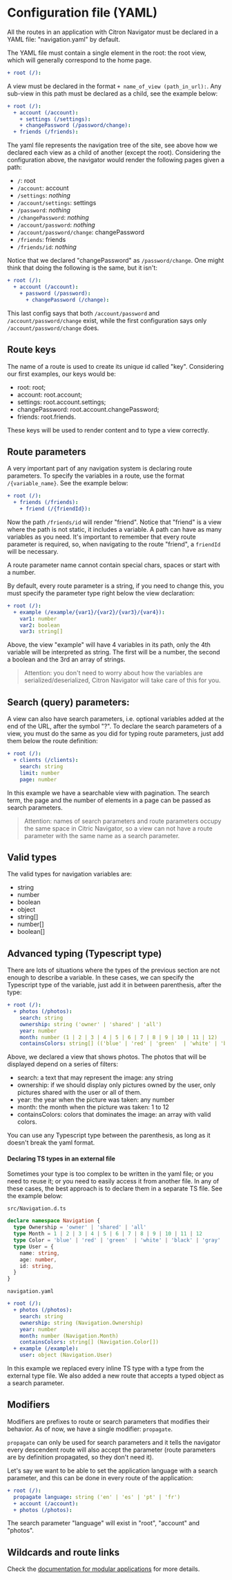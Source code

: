 # Configuration file (YAML)
All the routes in an application with Citron Navigator must be declared in a YAML file: "navigation.yaml" by default.

The YAML file must contain a single element in the root: the root view, which will generally correspond to the home page.

```yaml
+ root (/):
```

A view must be declared in the format `+ name_of_view (path_in_url):`. Any sub-view in this path must be declared as a child, see the
example below:

```yaml
+ root (/):
  + account (/account):
    + settings (/settings):
    + changePassword (/password/change):
  + friends (/friends):
```

The yaml file represents the navigation tree of the site, see above how we declared each view as a child of another (except the root).
Considering the configuration above, the navigator would render the following pages given a path:

- `/`: root
- `/account`: account
- `/settings`: *nothing*
- `/account/settings`: settings
- `/password`: *nothing*
- `/changePassword`: *nothing*
- `/account/password`: *nothing*
- `/account/password/change`: changePassword
- `/friends`: friends
- `/friends/id`: *nothing*

Notice that we declared "changePassword" as `/password/change`. One might think that doing the following is the same, but it isn't:

```yaml
+ root (/):
  + account (/account):
    + password (/password):
      + changePassword (/change):
```

This last config says that both `/account/password` and `/account/password/change` exist, while the first configuration says only
`/account/password/change` does.

## Route keys
The name of a route is used to create its unique id called "key". Considering our first examples, our keys would be:
- root: root;
- account: root.account;
- settings: root.account.settings;
- changePassword: root.account.changePassword;
- friends: root.friends.

These keys will be used to render content and to type a view correctly.

## Route parameters
A very important part of any navigation system is declaring route parameters. To specify the variables in a route, use the format
`/{variable_name}`. See the example below:

```yaml
+ root (/):
  + friends (/friends):
    + friend (/{friendId}):
```

Now the path `/friends/id` will render "friend". Notice that "friend" is a view where the path is not static, it includes a variable. A
path can have as many variables as you need. It's important to remember that every route parameter is required, so, when navigating to
the route "friend", a `friendId` will be necessary.

A route parameter name cannot contain special chars, spaces or start with a number.

By default, every route parameter is a string, if you need to change this, you must specify the parameter type right below the view
declaration:

```yaml
+ root (/):
  + example (/example/{var1}/{var2}/{var3}/{var4}):
    var1: number
    var2: boolean
    var3: string[]
```

Above, the view "example" will have 4 variables in its path, only the 4th variable will be interpreted as string. The first will be a
number, the second a boolean and the 3rd an array of strings.

> Attention: you don't need to worry about how the variables are serialized/deserialized, Citron Navigator will take care of this for you.

## Search (query) parameters:
A view can also have search parameters, i.e. optional variables added at the end of the URL, after the symbol "?". To declare the search
parameters of a view, you must do the same as you did for typing route parameters, just add them below the route definition:

```yaml
+ root (/):
  + clients (/clients):
    search: string
    limit: number
    page: number
```

In this example we have a searchable view with pagination. The search term, the page and the number of elements in a page can be passed as
search parameters.

> Attention: names of search parameters and route parameters occupy the same space in Citric Navigator, so a view can not have a route
parameter with the same name as a search parameter.

## Valid types
The valid types for navigation variables are:

- string
- number
- boolean
- object
- string[]
- number[]
- boolean[]

## Advanced typing (Typescript type)
There are lots of situations where the types of the previous section are not enough to describe a variable. In these cases, we can specify
the Typescript type of the variable, just add it in between parenthesis, after the type:

```yaml
+ root (/):
  + photos (/photos):
    search: string
    ownership: string ('owner' | 'shared' | 'all')
    year: number
    month: number (1 | 2 | 3 | 4 | 5 | 6 | 7 | 8 | 9 | 10 | 11 | 12)
    containsColors: string[] (('blue' | 'red' | 'green'  | 'white' | 'black' | 'gray' | 'purple' | 'orange' | 'yellow' | 'pink' | 'brown')[])
```

Above, we declared a view that shows photos. The photos that will be displayed depend on a series of filters:
- search: a text that may represent the image: any string
- ownership: if we should display only pictures owned by the user, only pictures shared with the user or all of them.
- year: the year when the picture was taken: any number
- month: the month when the picture was taken: 1 to 12
- containsColors: colors that dominates the image: an array with valid colors.

You can use any Typescript type between the parenthesis, as long as it doesn't break the yaml format.

#### Declaring TS types in an external file
Sometimes your type is too complex to be written in the yaml file; or you need to reuse it; or you need to easily access it from another
file. In any of these cases, the best approach is to declare them in a separate TS file. See the example below:

`src/Navigation.d.ts`
```ts
declare namespace Navigation {
  type Ownership = 'owner' | 'shared' | 'all'
  type Month = 1 | 2 | 3 | 4 | 5 | 6 | 7 | 8 | 9 | 10 | 11 | 12
  type Color = 'blue' | 'red' | 'green'  | 'white' | 'black' | 'gray' | 'purple' | 'orange' | 'yellow' | 'pink' | 'brown'
  type User = {
    name: string,
    age: number,
    id: string,
  }
}
```

`navigation.yaml`
```yaml
+ root (/):
  + photos (/photos):
    search: string
    ownership: string (Navigation.Ownership)
    year: number
    month: number (Navigation.Month)
    containsColors: string[] (Navigation.Color[])
  + example (/example):
    user: object (Navigation.User)
```

In this example we replaced every inline TS type with a type from the external type file. We also added a new route that accepts a typed
object as a search parameter.

## Modifiers
Modifiers are prefixes to route or search parameters that modifies their behavior. As of now, we have a single modifier: `propagate`.

`propagate` can only be used for search parameters and it tells the navigator every descendent route will also accept the parameter (route
parameters are by definition propagated, so they don't need it).

Let's say we want to be able to set the application language with a search parameter, and this can be done in every route of the
application:

```yaml
+ root (/):
  propagate language: string ('en' | 'es' | 'pt' | 'fr')
  + account (/account):
  + photos (/photos):
```

The search parameter "language" will exist in "root", "account" and "photos".

## Wildcards and route links
Check the [documentation for modular applications](modular.md) for more details.
